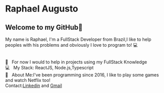 


# Raphael Augusto

## Welcome to my GitHub👋
My name is Raphael, I'm a FullStack Developer from Brazil,I like to help peoples with his problems and 
obviously I love to program to!  :computer:


 <br/> :purple_heart: &nbsp; For now I would to help in projects using my FullStack Knowledge
 <br/> :computer: &nbsp; My Stack: ReactJS, Node.js,Typescript
 <br/> 💬  &nbsp; About Me:I've been programming since 2016, I like to play some games and watch Netflix too! 
 <br/>Contact:[Linkedin](https://www.linkedin.com/in/raphael-augusto-47024b1b4/) and [Gmail](mailto:travassosraphael12@gmail.com)
